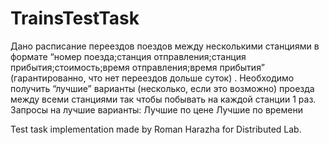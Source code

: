 # TrainsTestTask
Дано расписание переездов поездов между несколькими станциями в формате “номер поезда;станция отправления;станция прибытия;стоимость;время отправления;время прибытия” (гарантированно, что нет переездов дольше суток) . Необходимо получить “лучшие” варианты (несколько, если это возможно) проезда между всеми станциями так чтобы побывать на каждой станции 1 раз. Запросы на лучшие варианты:
Лучшие по цене
Лучшие по времени

Test task implementation made by Roman Harazha for Distributed Lab.
